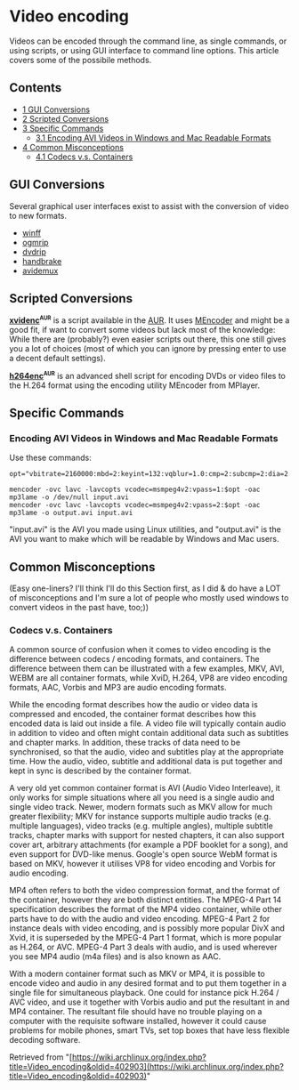 # Video encoding

Videos can be encoded through the command line, as single commands, or using scripts, or using GUI interface to command line options. This article covers some of the possibile methods.

## Contents

*   [1 GUI Conversions](#GUI_Conversions)
*   [2 Scripted Conversions](#Scripted_Conversions)
*   [3 Specific Commands](#Specific_Commands)
    *   [3.1 Encoding AVI Videos in Windows and Mac Readable Formats](#Encoding_AVI_Videos_in_Windows_and_Mac_Readable_Formats)
*   [4 Common Misconceptions](#Common_Misconceptions)
    *   [4.1 Codecs v.s. Containers](#Codecs_v.s._Containers)

## GUI Conversions

Several graphical user interfaces exist to assist with the conversion of video to new formats.

*   [winff](https://www.archlinux.org/packages/?name=winff)
*   [ogmrip](https://www.archlinux.org/packages/?name=ogmrip)
*   [dvdrip](https://www.archlinux.org/packages/?name=dvdrip)
*   [handbrake](https://www.archlinux.org/packages/?name=handbrake)
*   [avidemux](https://aur.archlinux.org/packages/?K=avidemux)

## Scripted Conversions

**[xvidenc](https://aur.archlinux.org/packages/xvidenc/)<sup><small>AUR</small></sup>** is a script available in the [AUR](/index.php/AUR "AUR"). It uses [MEncoder](/index.php/MEncoder "MEncoder") and might be a good fit, if want to convert some videos but lack most of the knowledge: While there are (probably?) even easier scripts out there, this one still gives you a lot of choices (most of which you can ignore by pressing enter to use a decent default settings).

**[h264enc](https://aur.archlinux.org/packages/h264enc/)<sup><small>AUR</small></sup>** is an advanced shell script for encoding DVDs or video files to the H.264 format using the encoding utility MEncoder from MPlayer.

## Specific Commands

### Encoding AVI Videos in Windows and Mac Readable Formats

Use these commands:

```
opt="vbitrate=2160000:mbd=2:keyint=132:vqblur=1.0:cmp=2:subcmp=2:dia=2:mv0:last_pred=3"

mencoder -ovc lavc -lavcopts vcodec=msmpeg4v2:vpass=1:$opt -oac mp3lame -o /dev/null input.avi
mencoder -ovc lavc -lavcopts vcodec=msmpeg4v2:vpass=2:$opt -oac mp3lame -o output.avi input.avi

```

"input.avi" is the AVI you made using Linux utilities, and "output.avi" is the AVI you want to make which will be readable by Windows and Mac users.

## Common Misconceptions

(Easy one-liners? I'll think I'll do this Section first, as I did & do have a LOT of misconceptions and I'm sure a lot of people who mostly used windows to convert videos in the past have, too;))

### Codecs v.s. Containers

A common source of confusion when it comes to video encoding is the difference between codecs / encoding formats, and containers. The difference between them can be illustrated with a few examples, MKV, AVI, WEBM are all container formats, while XviD, H.264, VP8 are video encoding formats, AAC, Vorbis and MP3 are audio encoding formats.

While the encoding format describes how the audio or video data is compressed and encoded, the container format describes how this encoded data is laid out inside a file. A video file will typically contain audio in addition to video and often might contain additional data such as subtitles and chapter marks. In addition, these tracks of data need to be synchronised, so that the audio, video and subtitles play at the appropriate time. How the audio, video, subtitle and additional data is put together and kept in sync is described by the container format.

A very old yet common container format is AVI (Audio Video Interleave), it only works for simple situations where all you need is a single audio and single video track. Newer, modern formats such as MKV allow for much greater flexibility; MKV for instance supports multiple audio tracks (e.g. multiple languages), video tracks (e.g. multiple angles), multiple subtitle tracks, chapter marks with support for nested chapters, it can also support cover art, arbitrary attachments (for example a PDF booklet for a song), and even support for DVD-like menus. Google's open source WebM format is based on MKV, however it utilises VP8 for video encoding and Vorbis for audio encoding.

MP4 often refers to both the video compression format, and the format of the container, however they are both distinct entities. The MPEG-4 Part 14 specification describes the format of the MP4 video container, while other parts have to do with the audio and video encoding. MPEG-4 Part 2 for instance deals with video encoding, and is possibly more popular DivX and Xvid, it is superseded by the MPEG-4 Part 1 format, which is more popular as H.264, or AVC. MPEG-4 Part 3 deals with audio, and is used wherever you see MP4 audio (m4a files) and is also known as AAC.

With a modern container format such as MKV or MP4, it is possible to encode video and audio in any desired format and to put them together in a single file for simultaneous playback. One could for instance pick H.264 / AVC video, and use it together with Vorbis audio and put the resultant in and MP4 container. The resultant file should have no trouble playing on a computer with the requisite software installed, however it could cause problems for mobile phones, smart TVs, set top boxes that have less flexible decoding software.

Retrieved from "[https://wiki.archlinux.org/index.php?title=Video_encoding&oldid=402903](https://wiki.archlinux.org/index.php?title=Video_encoding&oldid=402903)"